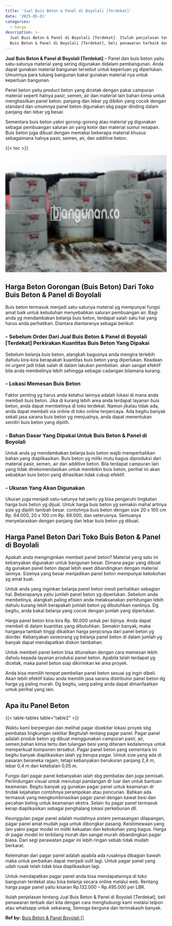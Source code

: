 ```yaml
---
title: 'Jual Buis Beton & Panel di Boyolali [Terdekat]'
date: '2025-05-01'
categories:
  - harga
description: >-
  Jual Buis Beton & Panel di Boyolali [Terdekat]. Itulah penjelasan tentang Jual
  Buis Beton & Panel di Boyolali [Terdekat], beli penawaran terbaik dari kita...
---
```


**Jual Buis Beton & Panel di Boyolali \[Terdekat\]** – Panel dan buis beton yaitu satu-satunya material yang sering digunakan didalam pembangunan. Anda dapat gunakan material bangunan tersebut untuk keperluan yg diperlukan. Umumnya para tukang bangunan bakal gunakan material nya untuk keperluan bangunan.

Penel beton yaitu product beton yang dicetak dengan pakai campuran material seperti halnya pasir, semen, air dan material lain bahan kimia untuk menghasilkan panel beton. panjang dan lebar yg dibikin yang cocok dengan standard dan umumnya panel beton digunakan sbg pagar dinding dalam panjang dan lebar yg besar.

Sementara buis beton yakni gorong-gorong atau material yg digunakan sebagai pembuangan saluran air yang kotor dan material sumur resapan. Buis beton juga dibuat dengan memakai beberapa material khusus sebagaimana halnya pasir, semen, air, dan additive beton.

{{< toc >}}

![Jual Buis Beton & Panel di Boyolali [Terdekat]](/images/jual-panel-buis-beton-murah-52.png)

## Harga Beton Gorongan (Buis Beton) Dari Toko Buis Beton & Panel di Boyolali

Buis beton termasuk menjadi satu-satunya material yg mempunyai fungsi amat baik untuk kebutuhan menyebabkan saluran pembuangan air. Bagi anda yg mendambakan belanja buis beton, terdapat salah satu hal yang harus anda perhatikan. Diantara diantaranya sebagai berikut:

### \- Sebelum Order Dari Jual Buis Beton & Panel di Boyolali \[Terdekat\] Perkirakan Kuantitas Buis Beton Yang Dipakai

Sebelum belanja buis beton, alangkah bagusnya anda mengira terlebih dahulu kira-kira berapakah kuantitas buis beton yang diperlukan. Keadaan ini urgent jadi tidak salah di dalam lakukan pembelian. akan sangat efektif bila anda membelinya lebih sehingga sebagai cadangan bilamana kurang.

### \- Lokasi Memesan Buis Beton

Faktor penting yg harus anda ketahui lainnya adalah lokasi di mana anda membeli buis beton. Jika di kurang lebih area anda terdapat layanan buis beton, anda dapat membelinya di toko terdekat. Namun jikalau tidak ada, anda dapat membeli via online di toko online terpercaya. Ada begitu banyak sekali jasa sarana buis beton yg menjualnya, anda dapat menentukan sendiri buis beton yang dipilih.

### \- Bahan Dasar Yang Dipakai Untuk Buis Beton & Panel di Boyolali

Untuk anda yg mendambakan belanja buis beton wajib memperhatikan bahan yang diaplikasikan. Buis beton yg miliki mutu bagus diproduksi dari material pasir, semen, air dan additive beton. Bila terdapat campuran lain yang tidak direkomendasikan untuk membikin buis beton, perihal ini akan sebabkan buis beton yang dihasilkan tidak cukup efektif.

### \- Ukuran Yang Akan Digunakan

Ukuran juga menjadi satu-satunya hal perlu yg bisa pengaruhi tingkatan harga buis beton yg dijual. Untuk harga buis beton yg semakin mahal artinya size yg dipilih tambah besar. contohnya buis beton dengan size 20 x 100 cm Rp. 64.000, 20 x 100 cm Rp. 89.000, dan seterusnya. Semuanya menyelaraskan dengan panjang dan lebar buis beton yg dibuat.

## Harga Panel Beton Dari Toko Buis Beton & Panel di Boyolali

Apakah anda menginginkan membeli panel beton? Material yang satu ini kebanyakan digunakan untuk bangunan besar. Dimana pagar yang dibuat dg gunakan panel beton dapat lebih awet dibandingkan dengan material lainnya. Sizenya yang besar menjadikan panel beton mempunyai kekokohan yg amat kuat.

Untuk anda yang inginkan belanja panel beton mesti perhatikan sebagian hal. Beberapanya yaitu jumlah panel beton yg diperlukan. Sebelum anda membelinya, alangkah paling efisien anda melaksanakan perhitungan lebih dahulu kurang lebih berapakah jumlah beton yg dibutuhkan nantinya. Dg begitu, anda bakal belanja yang cocok dengan jumlah yang diperlukan.

Harga panel beton kira-kira Rp. 90.000 untuk per bijinya. Anda dapat membeli di dalam kuantitas yang dibutuhkan. Semakin banyak, maka harganya tambah tinggi dikalikan harga perpcsnya dari panel beton yg diorder. Kebanyakan seseorang yg belanja panel beton di dalam jumlah yg banyak dapat mendapatkan diskon tambahan.

Untuk membeli panel beton bisa ditunaikan dengan cara memesan lebih dahulu kepada layanan produksi panel beton. Apabila telah terdapat yg dicetak, maka panel beton siap dikirimkan ke area proyek.

Anda bisa memilih tempat pembelian panel beton sesuai yg ingin dibeli. Akan lebih efektif kalau anda memilih jasa sarana distributor panel beton dg harga yg paling murah. Dg begitu, uang paling anda dapat dimanfaatkan untuk perihal yang lain.

## Apa itu Panel Beton

{{< table-tables table="table2" >}}

Waktu kami berpergian dan melihat pagar disekitar lokasi proyek sbg pembatas lingkungan seklitar Begitulah tentang pagar panel. Pagar panel adalah produk beton yg dibuat menggunakan campuran pasir, air, semen,bahan kimia tertu dan tulangan besi yang ditanam kedalamnya untuk memperkuat komponen tersebut. Pagar panel beton yang sementara ini begitu banyak diaplikasikan ialah yg berupa pagar. Untuk size yang ada di pasaran beraneka ragam, tetapi kebanyakan berukuran panjang 2,4 m, lebar 0,4 m dan ketebalan 0,05 m.

Fungsi dari pagar panel kebanyakan ialah sbg pembatas dan juga pemisah. Perlindungan visual untuk menutupi pandangan dr luar dan untuk bantuan keamanan. Begitu banyak yg gunakan pagar panel untuk keamanan dr tindak kejahatan contohnya perampokan atau pencurian. Bahkan ada termasuk yang mengkombinasikan pagar panel dengan kawat besi dan pecahan beling untuk keamanan ekstra. Selain itu pagar panel termasuk kerap diaplikasikan sebagai penghalang lokasi perkebunan dll.

Keunggulan pagar panel adalah mudahnya sistem pemasangan dilapangan, pagar panel amat mudah juga untuk dibongkar pasang. Keistimewaan yang lain yakni pagar model ini miliki kekuatan dan kekokohan yang bagus. Harga dr pagar model ini terbilang murah dan sangat murah dibandingkan pagar biasa. Dari segi perawatan pagar ini lebih ringan sebab tidak mudah berkarat.

Kelemahan dari pagar panel adalah apabila ada rusaknya dibagian bawah maka untuk perbaikan dapat menjadi sulit lagi. Untuk pagar panel yang udah rusak telah tidak bisa diaplikasikan lagi.

Untuk mendapatkan pagar panel anda bisa mendapatannya di toko bangunan terdekat atau bisa belanja secara online melalui web. Rentang harga pagar panel yaitu kisaran Rp.132.000 – Rp.495.000 per LBR.

Itulah penjelasan tentang Jual Buis Beton & Panel di Boyolali \[Terdekat\], beli penawaran terbaik dari kita dengan cara menghubungi kami melalui telpon atau whatsapp untuk sekarang, Semoga berguna dan terimakasih banyak.

**Ref by:** [Buis Beton & Panel Boyolali []](https://id.wikipedia.org/wiki/Buis)

